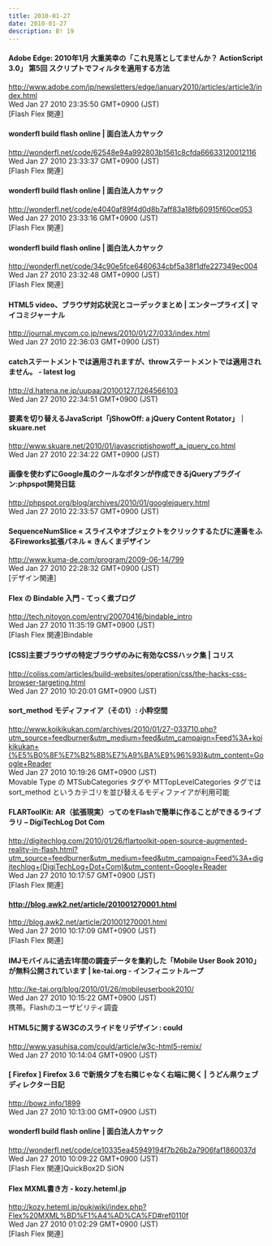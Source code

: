 ```yaml
---
title: 2010-01-27
date: 2010-01-27
description: B! 19
---
```


#### Adobe Edge: 2010年1月 大重美幸の「これ見落としてませんか？ ActionScript 3.0」 第5回 スクリプトでフィルタを適用する方法
http://www.adobe.com/jp/newsletters/edge/january2010/articles/article3/index.html<br>
Wed Jan 27 2010 23:35:50 GMT+0900 (JST)<br>
[Flash Flex 関連]


#### wonderfl build flash online | 面白法人カヤック
http://wonderfl.net/code/62548e94a992803b1561c8cfda66633120012116<br>
Wed Jan 27 2010 23:33:37 GMT+0900 (JST)<br>
[Flash Flex 関連]


#### wonderfl build flash online | 面白法人カヤック
http://wonderfl.net/code/e4040af89f4d0d8b7aff83a18fb60915f60ce053<br>
Wed Jan 27 2010 23:33:16 GMT+0900 (JST)<br>
[Flash Flex 関連]


#### wonderfl build flash online | 面白法人カヤック
http://wonderfl.net/code/34c90e5fce6460634cbf5a38f1dfe227349ec004<br>
Wed Jan 27 2010 23:32:48 GMT+0900 (JST)<br>
[Flash Flex 関連]


#### HTML5 video、ブラウザ対応状況とコーデックまとめ | エンタープライズ | マイコミジャーナル
http://journal.mycom.co.jp/news/2010/01/27/033/index.html<br>
Wed Jan 27 2010 22:36:03 GMT+0900 (JST)<br>


####  catchステートメントでは適用されますが、throwステートメントでは適用されません。 - latest log
http://d.hatena.ne.jp/uupaa/20100127/1264566103<br>
Wed Jan 27 2010 22:34:51 GMT+0900 (JST)<br>


#### 要素を切り替えるJavaScript「jShowOff: a jQuery Content Rotator」｜skuare.net
http://www.skuare.net/2010/01/javascriptjshowoff_a_jquery_co.html<br>
Wed Jan 27 2010 22:34:22 GMT+0900 (JST)<br>


#### 画像を使わずにGoogle風のクールなボタンが作成できるjQueryプラグイン:phpspot開発日誌
http://phpspot.org/blog/archives/2010/01/googlejquery.html<br>
Wed Jan 27 2010 22:33:57 GMT+0900 (JST)<br>


#### SequenceNumSlice « スライスやオブジェクトをクリックするたびに連番をふるFireworks拡張パネル « きんくまデザイン
http://www.kuma-de.com/program/2009-06-14/799<br>
Wed Jan 27 2010 22:28:32 GMT+0900 (JST)<br>
[デザイン関連]


#### Flex の Bindable 入門 - てっく煮ブログ
http://tech.nitoyon.com/entry/20070416/bindable_intro<br>
Wed Jan 27 2010 11:35:19 GMT+0900 (JST)<br>
[Flash Flex 関連]Bindable


####   [CSS]主要ブラウザの特定ブラウザのみに有効なCSSハック集 | コリス
http://coliss.com/articles/build-websites/operation/css/the-hacks-css-browser-targeting.html<br>
Wed Jan 27 2010 10:20:01 GMT+0900 (JST)<br>


#### sort_method モディファイア（その1）: 小粋空間
http://www.koikikukan.com/archives/2010/01/27-033710.php?utm_source=feedburner&utm_medium=feed&utm_campaign=Feed%3A+koikikukan+(%E5%B0%8F%E7%B2%8B%E7%A9%BA%E9%96%93)&utm_content=Google+Reader<br>
Wed Jan 27 2010 10:19:26 GMT+0900 (JST)<br>
Movable Type の MTSubCategories タグや MTTopLevelCategories タグでは sort_method というカテゴリを並び替えるモディファイアが利用可能


#### FLARToolKit: AR（拡張現実）ってのをFlashで簡単に作ることができるライブラリ – DigiTechLog Dot Com
http://digitechlog.com/2010/01/26/flartoolkit-open-source-augmented-reality-in-flash.html?utm_source=feedburner&utm_medium=feed&utm_campaign=Feed%3A+digitechlog+(DigiTechLog+Dot+Com)&utm_content=Google+Reader<br>
Wed Jan 27 2010 10:17:57 GMT+0900 (JST)<br>
[Flash Flex 関連]


#### http://blog.awk2.net/article/201001270001.html
http://blog.awk2.net/article/201001270001.html<br>
Wed Jan 27 2010 10:17:09 GMT+0900 (JST)<br>
[Flash Flex 関連]


#### IMJモバイルに過去1年間の調査データを集約した「Mobile User Book 2010」が無料公開されています | ke-tai.org - インフィニットループ
http://ke-tai.org/blog/2010/01/26/mobileuserbook2010/<br>
Wed Jan 27 2010 10:15:22 GMT+0900 (JST)<br>
携帯。Flashのユーザビリティ調査


#### HTML5に関するW3Cのスライドをリデザイン : could
http://www.yasuhisa.com/could/article/w3c-html5-remix/<br>
Wed Jan 27 2010 10:14:04 GMT+0900 (JST)<br>


####   [ Firefox ] Firefox 3.6 で新規タブを右隣じゃなく右端に開く | うどん県ウェブディレクター日記
http://bowz.info/1899<br>
Wed Jan 27 2010 10:13:00 GMT+0900 (JST)<br>


#### wonderfl build flash online | 面白法人カヤック
http://wonderfl.net/code/ce10335ea45949194f7b26b2a7906faf1860037d<br>
Wed Jan 27 2010 10:09:22 GMT+0900 (JST)<br>
[Flash Flex 関連]QuickBox2D SiON


#### Flex MXML書き方 - kozy.heteml.jp
http://kozy.heteml.jp/pukiwiki/index.php?Flex%20MXML%BD%F1%A4%AD%CA%FD#ref0110f<br>
Wed Jan 27 2010 01:02:29 GMT+0900 (JST)<br>
[Flash Flex 関連]


